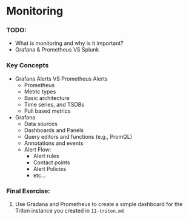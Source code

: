 # Monitoring
### TODO:
- What is monitoring and why is it important?
- Grafana & Prometheus VS Splunk


### Key Concepts
- Grafana Alerts VS Prometheus Alerts
  - Prometheus
  - Metric types
  - Basic architecture
  - Time series, and TSDBs
  - Pull based metrics
- Grafana
  - Data sources
  - Dashboards and Panels
  - Query editors and functions (e.g., PromQL)
  - Annotations and events
  - Alert Flow:
    - Alert rules
    - Contact points
    - Alert Policies
    - etc...


### Final Exercise:
1. Use Gradana and Prometheus to create a simple dashboard for the Triton instance you created in `11-triton.md`